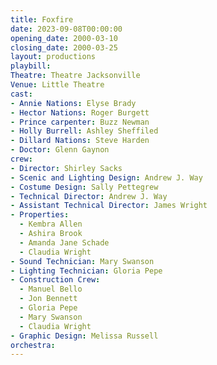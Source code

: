 ```yaml
---
title: Foxfire
date: 2023-09-08T00:00:00
opening_date: 2000-03-10
closing_date: 2000-03-25
layout: productions
playbill:
Theatre: Theatre Jacksonville
Venue: Little Theatre
cast:
- Annie Nations: Elyse Brady
- Hector Nations: Roger Burgett
- Prince carpenter: Buzz Newman
- Holly Burrell: Ashley Sheffiled
- Dillard Nations: Steve Harden
- Doctor: Glenn Gaynon
crew:
- Director: Shirley Sacks
- Scenic and Lighting Design: Andrew J. Way
- Costume Design: Sally Pettegrew
- Technical Director: Andrew J. Way
- Assistant Technical Director: James Wright
- Properties:
  - Kembra Allen
  - Ashira Brook
  - Amanda Jane Schade
  - Claudia Wright
- Sound Technician: Mary Swanson
- Lighting Technician: Gloria Pepe
- Construction Crew:
  - Manuel Bello
  - Jon Bennett
  - Gloria Pepe
  - Mary Swanson
  - Claudia Wright
- Graphic Design: Melissa Russell
orchestra:
---
```


